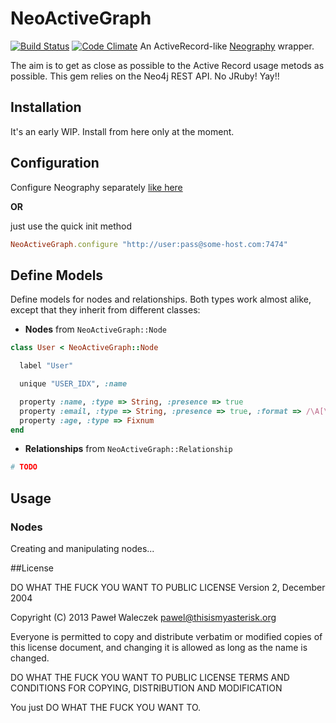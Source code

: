 # NeoActiveGraph
[![Build Status](https://travis-ci.org/pwaleczek/neo_active_graph.svg?branch=master)](https://travis-ci.org/pwaleczek/neo_active_graph)
[![Code Climate](https://codeclimate.com/github/pwaleczek/neo_active_graph.png)](https://codeclimate.com/github/pwaleczek/neo_active_graph)
An ActiveRecord-like [Neography](https://github.com/maxdemarzi/neography) wrapper.

The aim is to get as close as possible to the Active Record usage metods as possible. This gem relies on the Neo4j REST API. No JRuby! Yay!!

## Installation
It's an early WIP. Install from here only at the moment.

## Configuration

Configure Neography separately [like here](https://github.com/maxdemarzi/neography/wiki/Configuration-and-initialization)

__OR__

just use the quick init method

```ruby
NeoActiveGraph.configure "http://user:pass@some-host.com:7474"
```

## Define Models

Define models for nodes and relationships.
Both types work almost alike, except that they inherit from different classes:

- __Nodes__ from `NeoActiveGraph::Node`

```ruby
class User < NeoActiveGraph::Node

  label "User"

  unique "USER_IDX", :name

  property :name, :type => String, :presence => true
  property :email, :type => String, :presence => true, :format => /\A[\w+\-.]+@[a-z\d\-.]+\.[a-z]+\z/i
  property :age, :type => Fixnum
end
```

- __Relationships__ from `NeoActiveGraph::Relationship`

```ruby
# TODO
```

## Usage

### Nodes

Creating and manipulating nodes...



##License

DO WHAT THE FUCK YOU WANT TO PUBLIC LICENSE Version 2, December 2004

Copyright (C) 2013 Paweł Waleczek pawel@thisismyasterisk.org

Everyone is permitted to copy and distribute verbatim or modified copies of this license document, and changing it is allowed as long as the name is changed.

DO WHAT THE FUCK YOU WANT TO PUBLIC LICENSE TERMS AND CONDITIONS FOR COPYING, DISTRIBUTION AND MODIFICATION

You just DO WHAT THE FUCK YOU WANT TO.
